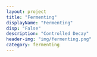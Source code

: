 ```yaml
---
layout: project
title: "Fermenting"
displayName: "Fermenting"
disp: "False"
description: "Controlled Decay"
header-img: "img/fermenting.png"
category: fermenting
---
```

